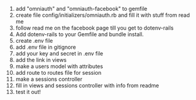 1. add "omniauth" and "omniauth-facebook" to gemfile
2. create file config/initializers/omniauth.rb and fill it with stuff from read me
3. follow read me on the facebook page till you get to dotenv-rails
4. Add dotenv-rails to your Gemfile and bundle install.
5. create .env file
6. add .env file in gitignore
7. add your key and secret in .env file
8. add the link in views 
9. make a users model with attributes
10. add route to routes file for session
11. make a sessions controller 
12. fill in views and sessions controller with info from readme
13. test it out! 
